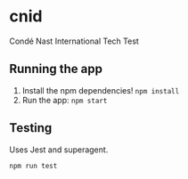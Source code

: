 # cnid

Condé Nast International Tech Test

## Running the app

1. Install the npm dependencies! `npm install`
2. Run the app: `npm start`

## Testing

Uses Jest and superagent.

`npm run test`
